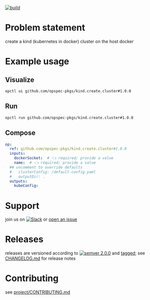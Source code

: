 [![build](https://github.com/opspec-pkgs/kind.create.cluster/actions/workflows/build.yml/badge.svg)](https://github.com/opspec-pkgs/kind.create.cluster/actions/workflows/build.yml)


# Problem statement

create a kind (kubernetes in docker) cluster on the host docker

# Example usage

## Visualize

```shell
opctl ui github.com/opspec-pkgs/kind.create.cluster#1.0.0
```

## Run

```
opctl run github.com/opspec-pkgs/kind.create.cluster#1.0.0
```

## Compose

```yaml
op:
  ref: github.com/opspec-pkgs/kind.create.cluster#1.0.0
  inputs:
    dockerSocket:  # 👈 required; provide a value
    name:  # 👈 required; provide a value
  ## uncomment to override defaults
  #   clusterConfig: /default-config.yaml
  #   outputDir: .
  outputs:
    kubeConfig:
```

# Support

join us on
[![Slack](https://img.shields.io/badge/slack-opctl-E01563.svg)](https://join.slack.com/t/opctl/shared_invite/zt-51zodvjn-Ul_UXfkhqYLWZPQTvNPp5w)
or
[open an issue](https://github.com/opspec-pkgs/kind.create.cluster/issues)

# Releases

releases are versioned according to
[![semver 2.0.0](https://img.shields.io/badge/semver-2.0.0-brightgreen.svg)](http://semver.org/spec/v2.0.0.html)
and [tagged](https://git-scm.com/book/en/v2/Git-Basics-Tagging); see
[CHANGELOG.md](CHANGELOG.md) for release notes

# Contributing

see
[project/CONTRIBUTING.md](https://github.com/opspec-pkgs/project/blob/main/CONTRIBUTING.md)
